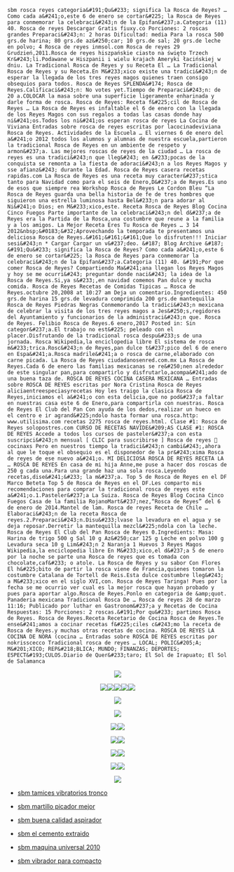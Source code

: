 
```
sbm rosca reyes categoria&#191;Qu&#233; significa la Rosca de Reyes? … Como cada a&#241;o,este 6 de enero se cortar&#225; la Rosca de Reyes para conmemorar la celebraci&#243;n de la Epifan&#237;a.Categoria (11) 40. Rosca de reyes Descargar Gratis fiuxy.co Porciones: 2 roscas grandes Preparaci&#243;n: 2 horas Dificultad: media Para la rosca 500 grs.de harina; 80 grs.de az&#250;car; 10 grs.de sal; 20 grs.de leche en polvo; 4 Rosca de reyes inmsol.com Rosca de reyes 29 Grudzień,2011.Rosca de reyes hiszpańskie ciasto na święto Trzech Kr&#243;li.Podawane w Hiszpanii i wielu krajach Ameryki łacińskiej w dniu. La Tradicional Rosca de Reyes y su Receta El … La Tradicional Rosca de Reyes y su Receta.En M&#233;xico existe una tradici&#243;n de esperar la llegada de los tres reyes magos quienes traen consigo obsequios para todos. Rosca de Reyes SPLENDA&#174; Rosca de Reyes.Calificaci&#243;n: No votes yet.Tiempo de Preparaci&#243;n: de 20 a.COLOCAR la masa sobre una superficie ligeramente enharinada y darle forma de rosca. Rosca de Reyes: Receta f&#225;cil de Rosca de Reyes … La Rosca de Reyes es infaltable el 6 de enero con la llegada de los Reyes Magos con sus regalos a todas las casas donde hay ni&#241;os.Todos los ni&#241;os esperan rosca de reyes La Cocina de Viviana Entradas sobre rosca de reyes escritas por lacocinadeviviana Rosca de Reyes. Actividades de la Escuela … El viernes 6 de enero del a&#241;o 2012 todos los alumnos y alumnas de nuestra escuela,partieron la tradicional Rosca de Reyes en un ambiente de respeto y armon&#237;a. Las mejores roscas de reyes de la ciudad … La rosca de reyes es una tradici&#243;n que lleg&#243; en &#233;pocas de la conquista se remonta a la fiesta de adoraci&#243;n a los Reyes Magos y sse afianz&#243; durante la Edad. Rosca de Reyes casera recetas rapidas.com La Rosca de Reyes es una receta muy caracter&#237;stica tanto para Navidad como para el seis de Enero,D&#237;a de Reyes.Es uno de esos que siempre rea Workshop Rosca de Reyes Le Cordon Bleu “La Rosca de Reyes guarda una bella historia de fe de tres hombres que siguieron una estrella luminosa hasta Bel&#233;n para adorar al Ni&#241;o Dios; en M&#233;xico,este. Receta Rosca de Reyes Blog Cocina Cinco Fuegos Parte importante de la celebraci&#243;n del d&#237;a de Reyes era la Partida de la Rosca,una costumbre que reune a la familia y a los amigos. La Mejor Receta Eres Tu Rosca de Reyes … 3 14 2012&nbsp;&#0183;&#32;Aprovechando la temporada te presentamos una deliciosa Rosca de Reyes.&#161;&#161;&#161;Que lo disfruten!!! Iniciar sesi&#243;n * Cargar Cargar un v&#237;deo. &#187; Blog Archive &#187; &#191;Qu&#233; significa la Rosca de Reyes? Como cada a&#241;o,este 6 de enero se cortar&#225; la Rosca de Reyes para conmemorar la celebraci&#243;n de la Epifan&#237;a.Categoria (11) 40. &#191;Por que comer Rosca de Reyes? Compartiendo Ma&#241;ana llegan los Reyes Magos y hoy se me ocurri&#243; preguntar donde naci&#243; la idea de la Rosca de Reyes.Si,ya s&#233;,en navidad comemos Pan dulce y mucha comida. Rosca de Reyes Recetas de Comidas Tipicas … Rosca de Reyes.octubre 20,2008 at 10:27 am Deja un comentario.Ingredientes: 450 grs.de harina 15 grs.de levadura comprimida 200 grs.de mantequilla Rosca de Reyes Piedras Negras Conmemorando la tradici&#243;n mexicana de celebrar la visita de los tres reyes magos a Jes&#250;s,regidores del Ayuntamiento y funcionarios de la administraci&#243;n que. Rosca de Reyes. Felibio Rosca de Reyes.6 enero,2017 Posted in: Sin categor&#237;a.El trabajo no est&#225; peleado con el placer.Disfrutando de la tradicional rosca despu&#233;s de una jornada. Rosca Wikipedia,la enciclopedia libre El sistema de rosca m&#233;trica.Rosc&#243;n de Reyes,pan dulce t&#237;pico del 6 de enero en Espa&#241;a.Rosca madrile&#241;a o rosca de carne,elaborado con carne picada. La Rosca de Reyes ciudadanosenred.com.mx La Rosca de Reyes.Cada 6 de enero las familias mexicanas se re&#250;nen alrededor de este singular pan,para compartirlo y disfrutarlo,acompa&#241;ado de una buena taza de. ROSCA DE REYES COCINA CASERA MEXICANA … Entradas sobre ROSCA DE REYES escritas por Nora Cristina Rosca de Reyes aliciaentreespeciasyrecetas Hoy les traigo la clasica Rosca de Reyes,iniciamos el a&#241;o con esta delicia,que no pod&#237;a faltar en nuestras casa este 6 de Enero,para compartirla con nuestras. Rosca de Reyes El Club del Pan Con ayuda de los dedos,realizar un hueco en el centro e ir agrand&#225;ndolo hasta formar una rosca.http: www.utilisima.com recetas 2275 rosca de reyes.html. Clase #1: Rosca de Reyes solopostres.com CURSO DE RECETAS NAVIDE&#209;AS CLASE #1: ROSCA DE REYES Accede a todos los cursos de pasteler&#237;a con esta suscripci&#243;n mensual [ CLIC para suscribirse ] Rosca de reyes 👑 cocinaxs Pero en nuestros tiempo la tradici&#243;n cambi&#243;,ahora al que le toque el obsequio es el disponedor de la pr&#243;xima Rosca de reyes de ese nuevo a&#241;o. MI DELICIOSA ROSCA DE REYES RECETA LA … ROSCA DE REYES En casa de mi hija Anne,me puse a hacer dos roscas de 250 g cada una.Para una grande haz una sola rosca.Leyendo recetas,dise&#241;&#233; la m&#237;a. Top 5 de Rosca de Reyes en el DF Marco Beteta Top 5 de Rosca de Reyes en el DF.Les comparto mis recomendaciones para comprar la tradicional rosca de reyes este a&#241;o.1.Pasteler&#237;a La Suiza. Rosca de Reyes Blog Cocina Cinco Fuegos Casa de la familia RojanoMart&#237;nez,“Rosca de Reyes” del 6 de enero de 2014.Mantel de lam. Rosca de reyes Receta de Chile … Elaboraci&#243;n de la receta Rosca de reyes.2.Preparaci&#243;n.Disu&#233;lvase la levadura en el agua y se deja reposar.Derretir la mantequilla mezcl&#225;ndola con la leche. Rosca de Reyes El Club del Pan Rosca de Reyes 0.Ingredients: Masa: Harina de trigo 500 g Sal 10 g Az&#250;car 125 g Leche en polvo 100 g Levadura seca 10 g Lim&#243;n 2 Naranja 1 Huevos 3 Reyes Magos Wikipedia,la enciclopedia libre En M&#233;xico,el d&#237;a 5 de enero por la noche se parte una Rosca de reyes que es tomada con chocolate,caf&#233; o atole. La Rosca de Reyes y su sabor Con Flores El h&#225;bito de partir la rosca viene de Francia,quienes tomaron la costumbre Catalana de Tortell de Reis.Esta dulce costumbre lleg&#243; a M&#233;xico en el siglo XVI,con. Rosca de Reyes Taringa! Pues por la fecha se me ocurrio ver cual es la mejor rosca que hayan probado y pues para aportar algo.Rosca de Reyes.Ponlo en categoria de &amp;quot. Panaderia mexicana Tradicional Rosca De … Rosca de reyes 28 de marzo 11:16; Publicado por luthar en Gastronom&#237;a y Recetas de Cocina Respuestas: 15 Porciones: 2 roscas.&#191;Por qu&#233; partimos Rosca de Reyes. Rosca de Reyes.Receta Recetario de Cocina Rosca de Reyes.Te ense&#241;amos a cocinar recetas f&#225;ciles c&#243;mo la receta de Rosca de Reyes.y muchas otras recetas de cocina. ROSCA DE REYES LA COCINA DE NORA (cocina … Entradas sobre ROSCA DE REYES escritas por nokrisscecco Tradicional rosca de reyes … LOCAL; POLIC&#205;A; M&#201;XICO; REP&#218;BLICA; MUNDO; FINANZAS; DEPORTES; ESPECT&#193;CULOS.Diario de Quer&#233;taro; El Sol de Irapuato; El Sol de Salamanca 
```

<div align="center">

<a href="https://es-crusher.shibang-china.com/github&k=sbm+rosca+reyes+categoria"><img src="https://static.shibang-china.com/es/crusher/logo.jpg"></a>

<a href="https://es-crusher.shibang-china.com/github&k=sbm+rosca+reyes+categoria"><img src="https://static.shibang-china.com/es/crusher/index.jpg"></a><a href="https://es-crusher.shibang-china.com/material.htmlgithub&k=sbm+rosca+reyes+categoria"><img src="https://static.shibang-china.com/es/crusher/material.jpg"></a><a href="https://es-crusher.shibang-china.com/application.htmlgithub&k=sbm+rosca+reyes+categoria"><img src="https://static.shibang-china.com/es/crusher/application.jpg"></a><a href="https://es-crusher.shibang-china.com/aboutus.htmlgithub&k=sbm+rosca+reyes+categoria"><img src="https://static.shibang-china.com/es/crusher/aboutus.jpg"></a><a href="https://es-crusher.shibang-china.com/contact.htmlgithub&k=sbm+rosca+reyes+categoria"><img src="https://static.shibang-china.com/es/crusher/contact.jpg"></a>

<a href="https://es-crusher.shibang-china.com/github&k=sbm+rosca+reyes+categoria"><img src="https://static.shibang-china.com/es/crusher/banner.jpg"></a>

<a href="https://swt.shibang-china.com/github&k=sbm+rosca+reyes+categoria"><img src="https://static.shibang-china.com/es/crusher/text.jpg"></a>

<a href="https://swt.shibang-china.com/github&k=sbm+rosca+reyes+categoria"><img src="https://static.shibang-china.com/es/crusher/chat.jpg"></a><a href="https://es-crusher.shibang-china.com/contact.htmlgithub&k=sbm+rosca+reyes+categoria"><img src="https://static.shibang-china.com/es/crusher/message.jpg"></a>

<a href="https://es-crusher.shibang-china.com/products/pe.htmlgithub&k=sbm+rosca+reyes+categoria"><img src="https://static.shibang-china.com/es/crusher/pe.jpg"></a><a href="https://es-crusher.shibang-china.com/products/pf.htmlgithub&k=sbm+rosca+reyes+categoria"><img src="https://static.shibang-china.com/es/crusher/pf.jpg"></a>

<a href="https://es-crusher.shibang-china.com/products/hpt.htmlgithub&k=sbm+rosca+reyes+categoria"><img src="https://static.shibang-china.com/es/crusher/hpt.jpg"></a><a href="https://es-crusher.shibang-china.com/products/vsi.htmlgithub&k=sbm+rosca+reyes+categoria"><img src="https://static.shibang-china.com/es/crusher/vsi.jpg"></a>

<a href="https://es-crusher.shibang-china.com/products/klv.htmlgithub&k=sbm+rosca+reyes+categoria"><img src="https://static.shibang-china.com/es/crusher/klv.jpg"></a><a href="https://es-crusher.shibang-china.com/products/portable.htmlgithub&k=sbm+rosca+reyes+categoria"><img src="https://static.shibang-china.com/es/crusher/portable.jpg"></a>

<a href="https://swt.shibang-china.com/github&k=sbm+rosca+reyes+categoria"><img src="https://static.shibang-china.com/es/crusher/case.jpg"></a>

</div>


* [sbm tamices vibratorios tronco](sbm%20tamices%20vibratorios%20tronco.md)

* [sbm martillo picador mejor](sbm%20martillo%20picador%20mejor.md)

* [sbm buena calidad aspirador](sbm%20buena%20calidad%20aspirador.md)

* [sbm el cemento extraido](sbm%20el%20cemento%20extraido.md)

* [sbm maquina universal 2010](sbm%20maquina%20universal%202010.md)

* [sbm vibrador para compacto](sbm%20vibrador%20para%20compacto.md)
